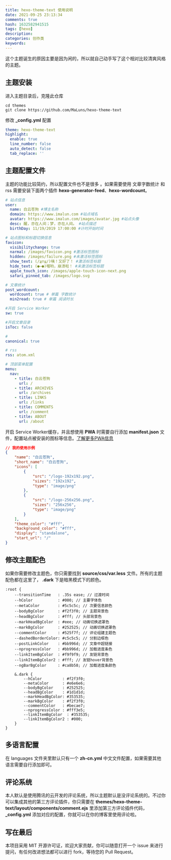 ```yaml
---
title: hexo-theme-text 使用说明
date: 2021-09-25 23:13:34
comments: true
hash: 1632582941515
tags: [hexo]
description: 
categories: 创作类
keywords:
---
```


这个主题诞生的原因主要是因为闲的，所以就自己动手写了这个相对比较清爽风格的主题。

<!--more -->

## 主题安装

进入主题目录后，克隆此仓库

``` git
cd themes
git clone https://github.com/MaLuns/hexo-theme-text
```

修改 **_config.yml** 配置
``` yml
theme: hexo-theme-text
highlight:
  enable: true
  line_number: false
  auto_detect: false
  tab_replace: ''
```

## 主题配置文件
主题的功能比较简约，所以配置文件也不是很多 。如果需要使用 文章字数统计 和 rss 需要安装下面两个插件 **hexo-generator-feed**、**hexo-wordcount**。

``` yml
# 站点信息 
user:
  name: 白云苍狗 #博主名称
  domain: https://www.imalun.com #站点域名
  avatar: https://www.imalun.com/images/avatar.jpg #站点头像
  desc: 醒，亦在人间；梦，亦在人间。 #站点描述
  birthDay: 11/19/2019 17:00:00 #计时开始时间

# 站点图标和标题切换信息
favicon:
  visibilitychange: true
  narmal: /images/favicon.png #激活标签图标
  hidden: /images/failure.png #未激活标签图标
  show_text: (/≧▽≦/)咦！又好了！ #激活标签标题
  hide_text: (●—●)喔哟，崩溃啦！ #未激活标签标题
  apple_touch_icon: /images/apple-touch-icon-next.png
  safari_pinned_tab: /images/logo.svg

# 文章统计
post_wordcount:
  wordcount: true # 单篇 字数统计
  min2read: true # 单篇 阅读时长

#开启 Service Worker 
sw: true

#开启文章目录
isToc: false

#
canonical: true

# rss
rss: atom.xml

# 顶部菜单配置
menu:
  nav:
    - title: 白云苍狗
      url: /
    - title: ARCHIVES
      url: /archives
    - title: LINKS
      url: /links
    - title: COMMENTS
      url: /comment
    - title: ABOUT
      url: /about

```
开启 Service Worker缓存，并且想使用 **PWA** 时需要自行添加 **manifest.json** 文件，配置站点被安装的图标等信息。[了解更多PWA信息](https://developer.mozilla.org/zh-CN/docs/Web/Progressive_web_apps)
``` json
// 我的使用示例
{
    "name": "白云苍狗",
    "short_name": "白云苍狗",
    "icons": [
        {
            "src": "/logo-192x192.png",
            "sizes": "192x192",
            "type": "image/png"
        },
        {
            "src": "/logo-256x256.png",
            "sizes": "256x256",
            "type": "image/png"
        }
    ],
    "theme_color": "#fff",
    "background_color": "#fff",
    "display": "standalone",
    "start_url": "/"
}
```


## 修改主题配色
如果你需要修改主题色，你只需要找到 **source/css/var.less** 文件。所有的主题配色都在这里了， **.dark** 下是暗黑模式下的颜色。
```less
:root {
    --transitionTime   : .35s ease; // 过渡时间
    --hColor           : #000; // 主要字体色
    --metaColor        : #5c5c5c; // 次要信息颜色
    --bodyBgColor      : #f2f3f0; // 主题背景色
    --headBgColor      : #fff; // 头部背景色
    --markHeadBgColor  : #eee; // 动画切换遮罩色
    --markBgColor      : #252525; // 动画切换遮罩色
    --commentColor     : #525f7f; // 评论组建主题色
    --dashedBorderColor: #c5c5c5; // 分割边框色
    --postLinkColor    : #bb996d; // 文章中超链接
    --nprogressColor   : #bb996d; // 加载进度条色
    --linkItemBgColor  : #f9f9f9; // 友链背景色
    --linkItemBgColor2 : #fff; // 友链hover背景色
    --ngBarBgColor     : #ca8b58; // 加载进度条颜色

    &.dark {
        --hColor         : #f2f3f0;
        --metaColor      : #e6e6e6;
        --bodyBgColor    : #252525;
        --headBgColor    : #1d1d1d;
        --markHeadBgColor: #353535;
        --markBgColor    : #f2f3f0;
        --commentColor   : #becae7; 
        --nprogressColor : #fff3e5;
        --linkItemBgColor  : #353535; 
        --linkItemBgColor2 : #000; 
    }
}
```

## 多语言配置
在 languages 文件夹里默认只有一个 **zh-cn.yml** 中文文件配置，如果需要其他语言需要自行添加即可。

## 评论系统
本人默认是使用腾讯的云开发的评论系统，所以主题默认是没评论系统的。不过你可以集成其他的第三方评论插件，你只需要在 **themes/hexo-theme-text/layout/components/comment.ejs** 里添加第三方评论插件代码，**_config.yml** 添加对应的配置，你就可以在你的博客里使用评论啦。

## 写在最后
本项目采用 MIT 开源许可证，欢迎大家贡献，你可以随意打开一个 issue 来进行提问，有任何改进想法都可以进行 fork，等待您的 Pull Request。